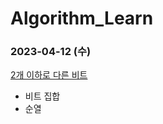 # Algorithm_Learn
### 2023-04-12 (수)
[2개 이하로 다른 비트](https://school.programmers.co.kr/learn/courses/30/lessons/77885)
- 비트 집합
- 순열

